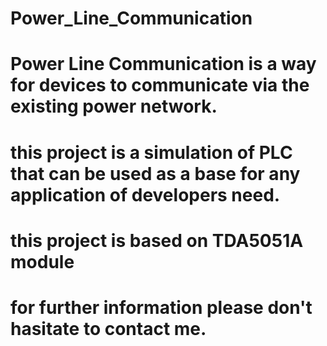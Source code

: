 # Power_Line_Communication

# Power Line Communication is a way for devices to communicate via the existing power network.
# this project is a simulation of PLC that can be used as a base for any application of developers need.
# this project is based on TDA5051A module
# for further information please don't hasitate to contact me.
